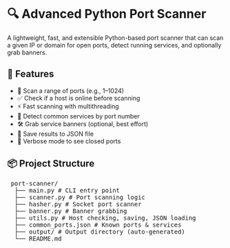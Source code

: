 # 🔍 Advanced Python Port Scanner

A lightweight, fast, and extensible Python-based port scanner that can scan a given IP or domain for open ports, detect running services, and optionally grab banners.

## 🚀 Features

- 🔢 Scan a range of ports (e.g., 1–1024)
- ✅ Check if a host is online before scanning
- ⚡ Fast scanning with multithreading
- 🔐 Detect common services by port number
- 🛠️ Grab service banners (optional, best effort)
- 📝 Save results to JSON file
- 👀 Verbose mode to see closed ports

## 📦 Project Structure
<pre> port-scanner/ 
  ├── main.py # CLI entry point 
  ├── scanner.py # Port scanning logic 
  ├── hasher.py # Socket port scanner 
  ├── banner.py # Banner grabbing 
  ├── utils.py # Host checking, saving, JSON loading 
  ├── common_ports.json # Known ports & services 
  ├── output/ # Output directory (auto-generated) 
  └── README.md</pre>
